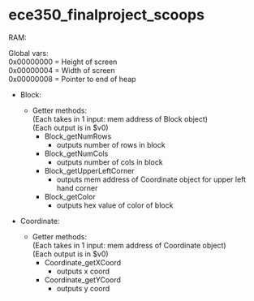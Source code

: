 # ece350_finalproject_scoops

RAM:  
  
Global vars:  
0x00000000 = Height of screen  
0x00000004 = Width of screen  
0x00000008 = Pointer to end of heap  
  
  
- Block:  
  - Getter methods:  
      (Each takes in 1 input: mem address of Block object)  
      (Each output is in $v0)  
      - Block_getNumRows  
        - outputs number of rows in block  
      - Block_getNumCols  
        - outputs number of cols in block  
      - Block_getUpperLeftCorner  
        - outputs mem address of Coordinate object for upper left hand corner  
      - Block_getColor  
        - outputs hex value of color of block  

- Coordinate:  
  - Getter methods:  
      (Each takes in 1 input: mem address of Coordinate object)     
      (Each output is in $v0)  
      - Coordinate_getXCoord
        - outputs x coord
      - Coordinate_getYCoord
        - outputs y coord
        

      

